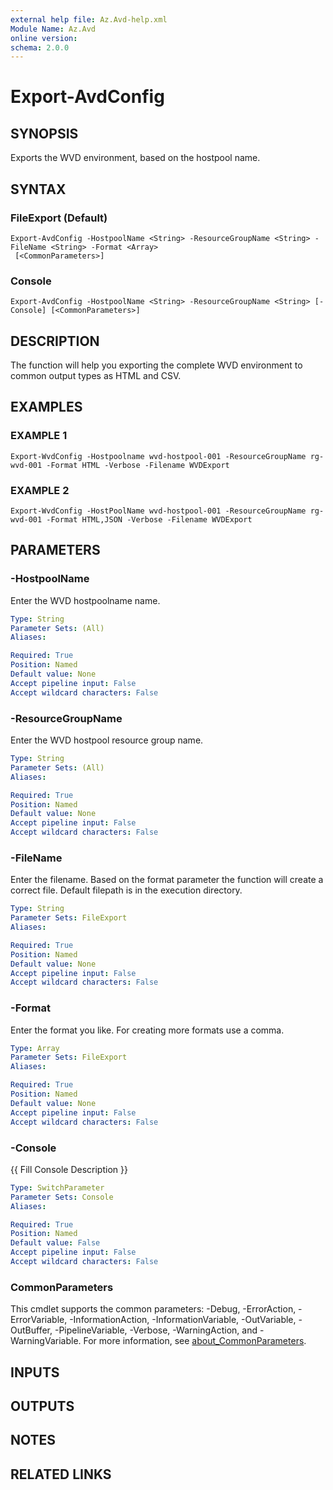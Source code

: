 ```yaml
---
external help file: Az.Avd-help.xml
Module Name: Az.Avd
online version:
schema: 2.0.0
---
```


# Export-AvdConfig

## SYNOPSIS
Exports the WVD environment, based on the hostpool name.

## SYNTAX

### FileExport (Default)
```
Export-AvdConfig -HostpoolName <String> -ResourceGroupName <String> -FileName <String> -Format <Array>
 [<CommonParameters>]
```

### Console
```
Export-AvdConfig -HostpoolName <String> -ResourceGroupName <String> [-Console] [<CommonParameters>]
```

## DESCRIPTION
The function will help you exporting the complete WVD environment to common output types as HTML and CSV.

## EXAMPLES

### EXAMPLE 1
```
Export-WvdConfig -Hostpoolname wvd-hostpool-001 -ResourceGroupName rg-wvd-001 -Format HTML -Verbose -Filename WVDExport
```

### EXAMPLE 2
```
Export-WvdConfig -HostPoolName wvd-hostpool-001 -ResourceGroupName rg-wvd-001 -Format HTML,JSON -Verbose -Filename WVDExport
```

## PARAMETERS

### -HostpoolName
Enter the WVD hostpoolname name.

```yaml
Type: String
Parameter Sets: (All)
Aliases:

Required: True
Position: Named
Default value: None
Accept pipeline input: False
Accept wildcard characters: False
```

### -ResourceGroupName
Enter the WVD hostpool resource group name.

```yaml
Type: String
Parameter Sets: (All)
Aliases:

Required: True
Position: Named
Default value: None
Accept pipeline input: False
Accept wildcard characters: False
```

### -FileName
Enter the filename.
Based on the format parameter the function will create a correct file.
Default filepath is in the execution directory.

```yaml
Type: String
Parameter Sets: FileExport
Aliases:

Required: True
Position: Named
Default value: None
Accept pipeline input: False
Accept wildcard characters: False
```

### -Format
Enter the format you like.
For creating more formats use a comma.

```yaml
Type: Array
Parameter Sets: FileExport
Aliases:

Required: True
Position: Named
Default value: None
Accept pipeline input: False
Accept wildcard characters: False
```

### -Console
{{ Fill Console Description }}

```yaml
Type: SwitchParameter
Parameter Sets: Console
Aliases:

Required: True
Position: Named
Default value: False
Accept pipeline input: False
Accept wildcard characters: False
```

### CommonParameters
This cmdlet supports the common parameters: -Debug, -ErrorAction, -ErrorVariable, -InformationAction, -InformationVariable, -OutVariable, -OutBuffer, -PipelineVariable, -Verbose, -WarningAction, and -WarningVariable. For more information, see [about_CommonParameters](http://go.microsoft.com/fwlink/?LinkID=113216).

## INPUTS

## OUTPUTS

## NOTES

## RELATED LINKS
